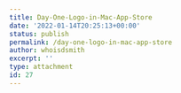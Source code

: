 ```yaml
---
title: Day-One-Logo-in-Mac-App-Store
date: '2022-01-14T20:25:13+00:00'
status: publish
permalink: /day-one-logo-in-mac-app-store
author: whoisdsmith
excerpt: ''
type: attachment
id: 27
---
```

<!DOCTYPE html PUBLIC "-//W3C//DTD HTML 4.0 Transitional//EN" "http://www.w3.org/TR/REC-html40/loose.dtd">
<?xml encoding="UTF-8">
